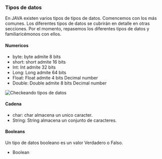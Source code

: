 ### Tipos de datos

En JAVA existen varios tipos de tipos de datos. Comencemos con los más comunes. Los diferentes tipos de datos se cubrirán en detalle en otras secciones. Por el momento, repasemos los diferentes tipos de datos y familiaricémonos con ellos.

#### Numericos

- byte: byte admite 8 bits
- short: short admite 16 bits
- Int: Int admite 32 bits
- Long: Long admite 64 bits
- Float: Float admite 4 bits Decimal number
- Double: Double admite 8 bits Decimal number

![Checkeando tipos de datos](../images/variables_numericas_java.png)

#### Cadena

- char: char almacena un unico caracter.
- String: String almacena un conjunto de caracteres.

#### Booleans

Un tipo de datos booleano es un valor Verdadero o Falso.

- Boolean